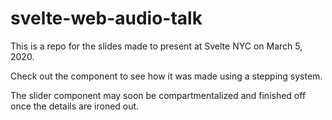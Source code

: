 # svelte-web-audio-talk

This is a repo for the slides made to present at Svelte NYC on March 5, 2020.

Check out the <Slider /> component to see how it was made using a stepping system.

The slider component may soon be compartmentalized and finished off once the details are ironed out.
